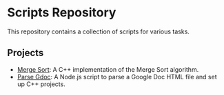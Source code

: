 # Scripts Repository

This repository contains a collection of scripts for various tasks.

## Projects

- [Merge Sort](./Merge%20Sort/): A C++ implementation of the Merge Sort algorithm.
- [Parse Gdoc](./Parse%20Gdoc/): A Node.js script to parse a Google Doc HTML file and set up C++ projects.
